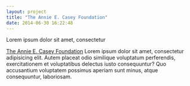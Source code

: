 ```yaml
---
layout: project
title: "The Annie E. Casey Foundation"
date: 2014-06-30 16:22:48
---
```


<div class="meta">
  Lorem ipsum dolor sit amet, consectetur
</div>

<img src="http://placehold.it/1200x1800" alt="">

<p><a href="http://www.aecf.org" target="_blank">The Annie E. Casey Foundation</a> Lorem ipsum dolor sit amet, consectetur adipisicing elit. Autem placeat odio similique voluptatum perferendis, exercitationem et voluptatibus delectus iusto consequuntur? Quo accusantium voluptatem possimus aperiam sunt minus, atque consequuntur, laboriosam.
</p>